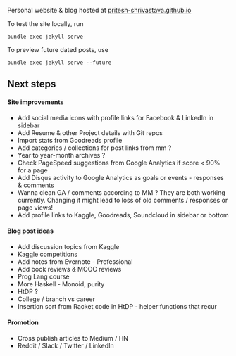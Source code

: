 Personal website & blog hosted at [pritesh-shrivastava.github.io](https://pritesh-shrivastava.github.io/)


To test the site locally, run
```
bundle exec jekyll serve
```

To preview future dated posts, use
```
bundle exec jekyll serve --future
```

## Next steps

#### Site improvements
- Add social media icons with profile links for Facebook & LinkedIn in sidebar
- Add Resume & other Project details with Git repos
- Import stats from Goodreads profile
- Add categories / collections for post links from mm ?
- Year to year-month archives ?
- Check PageSpeed suggestions from Google Analytics if score < 90% for a page
- Add Disqus activity to Google Analytics as goals or events - responses & comments
- Wanna clean GA / comments according to MM ? They are both working currently. Changing it might lead to loss of old comments / responses or page views!
- Add profile links to Kaggle, Goodreads, Soundcloud in sidebar or bottom


#### Blog post ideas
- Add discussion topics from Kaggle
- Kaggle competitions
- Add notes from Evernote - Professional
- Add book reviews & MOOC reviews
- Prog Lang course
- More Haskell - Monoid, purity
- HtDP ?
- College / branch vs career
- Insertion sort from Racket code in HtDP - helper functions that recur

#### Promotion
- Cross publish articles to Medium / HN
- Reddit / Slack / Twitter / LinkedIn

